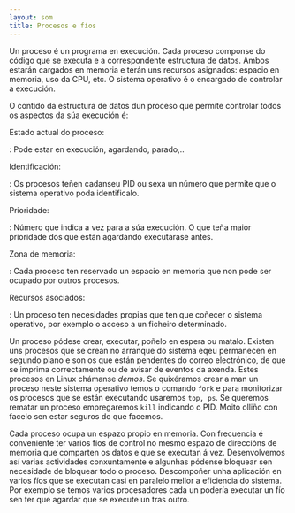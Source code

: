 ```yaml
---
layout: som
title: Procesos e fíos
---
```

Un proceso é un programa en execución. Cada proceso componse do código
que se executa e a correspondente estructura de datos. Ambos estarán
cargados en memoria e terán uns recursos asignados: espacio en memoria,
uso da CPU, etc. O sistema operativo é o encargado de controlar a
execución.



O contido da estructura de datos dun proceso que permite controlar todos
os aspectos da súa execución é:

Estado actual do proceso:

:   Pode estar en execución, agardando, parado,..

Identificación:

:   Os procesos teñen cadanseu PID ou sexa un número que permite que o
    sistema operativo poda identificalo.

Prioridade:

:   Número que indica a vez para a súa execución. O que teña maior
    prioridade dos que están agardando executarase antes.

Zona de memoria:

:   Cada proceso ten reservado un espacio en memoria que non pode ser
    ocupado por outros procesos.

Recursos asociados:

:   Un proceso ten necesidades propias que ten que coñecer o sistema
    operativo, por exemplo o acceso a un ficheiro determinado.


Un proceso pódese crear, executar, poñelo en espera ou matalo. Existen
uns procesos que se crean no arranque do sistema eqeu permanecen en
segundo plano e son os que están pendentes do correo electrónico, de que
se imprima correctamente ou de avisar de eventos da axenda. Estes
procesos en Linux chámanse *demos*. Se quixéramos crear a man un proceso
neste sistema operativo temos o comando `fork` e para monitorizar os
procesos que se están executando usaremos `top, ps`. Se queremos rematar
un proceso empregaremos `kill` indicando o PID. Moito olliño con facelo
sen estar seguros do que facemos.



Cada proceso ocupa un espazo propio en memoria. Con frecuencia é
conveniente ter varios fíos de control no mesmo espazo de direccións de
memoria que comparten os datos e que se executan á vez. Desenvolvemos
así varias actividades conxuntamente e algunhas pódense bloquear sen
necesidade de bloquear todo o proceso. Descompoñer unha aplicación en
varios fíos que se executan casi en paralelo mellor a eficiencia do
sistema. Por exemplo se temos varios procesadores cada un podería
executar un fío sen ter que agardar que se execute un tras outro.
